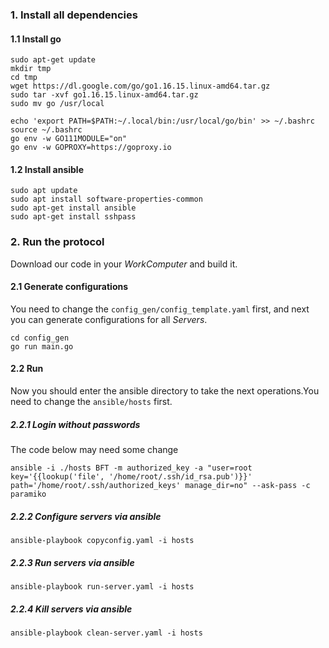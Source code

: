 ### 1. Install all dependencies
#### 1.1 Install go
```
sudo apt-get update
mkdir tmp
cd tmp
wget https://dl.google.com/go/go1.16.15.linux-amd64.tar.gz
sudo tar -xvf go1.16.15.linux-amd64.tar.gz
sudo mv go /usr/local

echo 'export PATH=$PATH:~/.local/bin:/usr/local/go/bin' >> ~/.bashrc
source ~/.bashrc
go env -w GO111MODULE="on"  
go env -w GOPROXY=https://goproxy.io 
```
#### 1.2 Install ansible
```
sudo apt update
sudo apt install software-properties-common
sudo apt-get install ansible
sudo apt-get install sshpass
```

### 2. Run the protocol
Download our code in your *WorkComputer* and build it.
#### 2.1 Generate configurations
You need to change the `config_gen/config_template.yaml` first, and next you can generate configurations for all *Servers*.
```
cd config_gen
go run main.go
```
#### 2.2 Run
Now you should enter the ansible directory to take the next operations.You need to change the `ansible/hosts` first.
##### 2.2.1 Login without passwords
The code below may need some change
```
ansible -i ./hosts BFT -m authorized_key -a "user=root key='{{lookup('file', '/home/root/.ssh/id_rsa.pub')}}' path='/home/root/.ssh/authorized_keys' manage_dir=no" --ask-pass -c paramiko
```
##### 2.2.2 Configure servers via ansible
```
ansible-playbook copyconfig.yaml -i hosts
```
##### 2.2.3 Run servers via ansible
```
ansible-playbook run-server.yaml -i hosts
```
##### 2.2.4 Kill servers via ansible
```
ansible-playbook clean-server.yaml -i hosts
```
   

 











